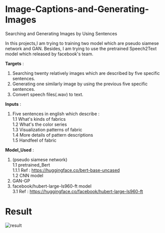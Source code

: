 # Image-Captions-and-Generating-Images
Searching and Generating Images by Using Sentences

In this projects,I am trying to training two model which are pseudo siamese network and GAN.
Besides, I am trying to use the pretrained Speech2Text model which released by facebook's team.

**Targets** :
1. Searching twenty relatively images which are described by five specific sentences.
2. Generating one similarly image by using the previous five specific sentences.
3. Convert speech files(.wav) to text.

**Inputs** :
1. Five sentences in english which describe : <br>
  1.1 What's kinds of fabrics <br>
  1.2 What's the color series  <br> 
  1.3 Visualization patterns of fabric <br>
  1.4 More details of pattern descriptions  <br>
  1.5 Handfeel of fabric

**Model_Used** : 
1. (pseudo siamese network)  <br>
  1.1 pretrained_Bert <br>
    1.1.1 Ref : https://huggingface.co/bert-base-uncased <br>
  1.2 CNN model <br>
2. GAN-GP <br>
3. facebook/hubert-large-ls960-ft model <br>
  3.1 Ref : https://huggingface.co/facebook/hubert-large-ls960-ft <br>

# Result
![result](https://user-images.githubusercontent.com/55430748/135552868-091092d9-9891-4b5a-a3d6-bceb52a6f568.png)
